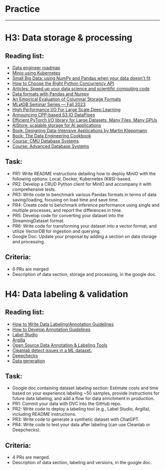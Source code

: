 # Practice

***

# H3: Data storage & processing

## Reading list:

- [Data engineer roadmap](https://github.com/datastacktv/data-engineer-roadmap)
- [Minio using Kubernetes](https://github.com/kubernetes/examples/tree/master/staging/storage/minio)
- [Small Big Data: using NumPy and Pandas when your data doesn't fit ](https://www.youtube.com/watch?v=8pFnrr0NnwY)
- [How to Choose the Right Python Concurrency API](https://superfastpython.com/python-concurrency-choose-api/)
- [Articles: Speed up your data science and scientific computing code](https://pythonspeed.com/datascience/#memory)
- [Data formats with Pandas and Numpy](https://aaltoscicomp.github.io/python-for-scicomp/data-formats/)
- [An Empirical Evaluation of Columnar Storage Formats](https://arxiv.org/pdf/2304.05028.pdf)
- [ML⇄DB Seminar Series — Fall 2023](https://db.cs.cmu.edu/seminar2023/)
- [High Performance I/O For Large Scale Deep Learning](https://arxiv.org/pdf/2001.01858.pdf)
- [Announcing CPP-based S3 IO DataPipes](https://pytorch.org/blog/announcing-cpp/)
- [Efficient PyTorch I/O library for Large Datasets, Many Files, Many GPUs](https://pytorch.org/blog/efficient-pytorch-io-library-for-large-datasets-many-files-many-gpus/)
- [AIStore: scalable storage for AI applications](https://github.com/NVIDIA/aistore)
- [Book: Designing Data-Intensive Applications by Martin Kleppmann](https://www.oreilly.com/library/view/designing-data-intensive-applications/9781491903063/ch04.html)
- [Book: The Data Engineering Cookbook](https://github.com/andkret/Cookbook)
- [Course: CMU Database Systems](https://15445.courses.cs.cmu.edu/fall2023/)
- [Course: Advanced Database Systems](https://15721.courses.cs.cmu.edu/spring2024/)

## Task:

- PR1: Write README instructions detailing how to deploy MinIO with the following options: Local, Docker, Kubernetes (K8S)-based.
- PR2: Develop a CRUD Python client for MinIO and accompany it with comprehensive tests.
- PR3: Write code to benchmark various Pandas formats in terms of data saving/loading, focusing on load time and save time.
- PR4: Create code to benchmark inference performance using single and multiple processes, and report the differences in time.
- PR5: Develop code for converting your dataset into the StreamingDataset format.
- PR6: Write code for transforming your dataset into a vector format, and utilize VectorDB for ingestion and querying.
- Google Doc: Update your proposal by adding a section on data storage and processing.

## Criteria:

- 6 PRs are merged
- Description of data section, storage and processing, in the google doc.


# H4: Data labeling & validation

## Reading list:

- [How to Write Data Labeling/Annotation Guidelines](https://eugeneyan.com/writing/labeling-guidelines/)
- [How to Develop Annotation Guidelines](https://nilsreiter.de/blog/2017/howto-annotation)
- [Label Studio](https://github.com/HumanSignal/label-studio)
- [Argilla](https://github.com/argilla-io/argilla)
- [Open Source Data Annotation & Labeling Tools](https://github.com/zenml-io/awesome-open-data-annotation)
- [Cleanlab detect issues in a ML dataset.](https://github.com/cleanlab/cleanlab)
- [Deepchecks](https://github.com/deepchecks/deepchecks)
- [Data generation](https://github.com/tatsu-lab/stanford_alpaca?tab=readme-ov-file#data-generation-process)

## Task:

- Google doc containing dataset labeling section: Estimate costs and time based on your experience labeling ~50 samples, provide instructions for future data labeling, and add a flow for data enrichment in production.
- PR1: Commit your data with DVC into the GitHub repo.
- PR2: Write code to deploy a labeling tool (e.g., Label Studio, Argilla), including README instructions.
- PR3: Write code to generate a synthetic dataset with ChatGPT.
- PR4: Write code to test your data after labeling (can use Cleanlab or Deepchecks).

## Criteria:

- 4 PRs are merged. 
- Description of data section, labeling and versions, in the google doc.
